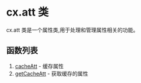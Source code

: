 # cx.att 类

cx.att 类是一个属性类,用于处理和管理属性相关的功能。

## 函数列表

1. [cacheAtt](./cacheAtt/README.md) - 缓存属性
2. [getCacheAtt](./getCacheAtt/README.md) - 获取缓存的属性 